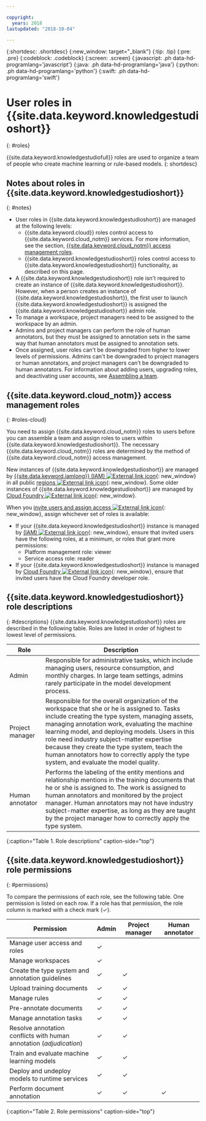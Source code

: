 ```yaml
---

copyright:
  years: 2018
lastupdated: "2018-10-04"

---
```


{:shortdesc: .shortdesc}
{:new_window: target="_blank"}
{:tip: .tip}
{:pre: .pre}
{:codeblock: .codeblock}
{:screen: .screen}
{:javascript: .ph data-hd-programlang='javascript'}
{:java: .ph data-hd-programlang='java'}
{:python: .ph data-hd-programlang='python'}
{:swift: .ph data-hd-programlang='swift'}

# User roles in {{site.data.keyword.knowledgestudioshort}}
{: #roles}

{{site.data.keyword.knowledgestudiofull}} roles are used to organize a team of people who create machine learning or rule-based models.
{: shortdesc}

## Notes about roles in {{site.data.keyword.knowledgestudioshort}}
{: #notes}

- User roles in {{site.data.keyword.knowledgestudioshort}} are managed at the following levels:
  - {{site.data.keyword.cloud}} roles control access to {{site.data.keyword.cloud_notm}} services. For more information, see the section, [{{site.data.keyword.cloud_notm}} access management roles](#roles-cloud).
  - {{site.data.keyword.knowledgestudioshort}} roles control access to {{site.data.keyword.knowledgestudioshort}} functionality, as described on this page.
- A {{site.data.keyword.knowledgestudioshort}} role isn't required to create an instance of {{site.data.keyword.knowledgestudioshort}}. However, when a person creates an instance of {{site.data.keyword.knowledgestudioshort}}, the first user to launch {{site.data.keyword.knowledgestudioshort}} is assigned the {{site.data.keyword.knowledgestudioshort}} admin role.
- To manage a workspace, project managers need to be assigned to the workspace by an admin.
- Admins and project managers can perform the role of human annotators, but they must be assigned to annotation sets in the same way that human annotators must be assigned to annotation sets.
- Once assigned, user roles can't be downgraded from higher to lower levels of permissions. Admins can't be downgraded to project managers or human annotators, and project managers can't be downgraded to human annotators. For information about adding users, upgrading roles, and deactivating user accounts, see [Assembling a team](/docs/services/watson-knowledge-studio/team.html).

## {{site.data.keyword.cloud_notm}} access management roles
{: #roles-cloud}

You need to assign {{site.data.keyword.cloud_notm}} roles to users before you can assemble a team and assign roles to users within {{site.data.keyword.knowledgestudioshort}}. The necessary {{site.data.keyword.cloud_notm}} roles are determined by the method of {{site.data.keyword.cloud_notm}} access management.

New instances of {{site.data.keyword.knowledgestudioshort}} are managed by [{{site.data.keyword.iamlong}} (IAM) ![External link icon](../../icons/launch-glyph.svg "External link icon")](https://console.bluemix.net/docs/iam/users_roles.html){: new_window} in all public [regions ![External link icon](../../icons/launch-glyph.svg "External link icon")](https://console.bluemix.net/docs/resources/services_region.html){: new_window}. Some older instances of {{site.data.keyword.knowledgestudioshort}} are managed by [Cloud Foundry ![External link icon](../../icons/launch-glyph.svg "External link icon")](https://console.bluemix.net/docs/iam/cfaccess.html){: new_window}.

When you [invite users and assign access ![External link icon](../../icons/launch-glyph.svg "External link icon")](https://console.bluemix.net/docs/iam/iamuserinv.html){: new_window}, assign whichever set of roles is available:

  - If your {{site.data.keyword.knowledgestudioshort}} instance is managed by [(IAM) ![External link icon](../../icons/launch-glyph.svg "External link icon")](https://console.bluemix.net/docs/iam/users_roles.html){: new_window}, ensure that invited users have the following roles, at a minimum, or roles that grant more permissions:
    - Platform management role: viewer
    - Service access role: reader
  - If your {{site.data.keyword.knowledgestudioshort}} instance is managed by [Cloud Foundry ![External link icon](../../icons/launch-glyph.svg "External link icon")](https://console.bluemix.net/docs/iam/cfaccess.html){: new_window}, ensure that invited users have the Cloud Foundry developer role.

## {{site.data.keyword.knowledgestudioshort}} role descriptions
{: #descriptions}
{{site.data.keyword.knowledgestudioshort}} roles are described in the following table. Roles are listed in order of highest to lowest level of permissions.

| Role | Description |
|------|-------------|
| Admin | Responsible for administrative tasks, which include managing users, resource consumption, and monthly charges. In large team settings, admins rarely participate in the model development process.
| Project manager | Responsible for the overall organization of the workspace that she or he is assigned to. Tasks include creating the type system, managing assets, managing annotation work, evaluating the machine learning model, and deploying models. Users in this role need industry subject-matter expertise because they create the type system, teach the human annotators how to correctly apply the type system, and evaluate the model quality. |
| Human annotator | Performs the labeling of the entity mentions and relationship mentions in the training documents that he or she is assigned to. The work is assigned to human annotators and monitored by the project manager. Human annotators may not have industry subject-matter expertise, as long as they are taught by the project manager how to correctly apply the type system. |
{:caption="Table 1. Role descriptions" caption-side="top"}

## {{site.data.keyword.knowledgestudioshort}} role permissions
{: #permissions}

To compare the permissions of each role, see the following table. One permission is listed on each row. If a role has that permission, the role column is marked with a check mark (&checkmark;).

| Permission | Admin | Project manager | Human annotator |
|------------|-------|-----------------|-----------------|
| Manage user access and roles | &checkmark; |  |  |
| Manage workspaces | &checkmark; |  |  |
| Create the type system and annotation guidelines | &checkmark; | &checkmark; |  |
| Upload training documents | &checkmark; | &checkmark; |  |
| Manage rules | &checkmark; | &checkmark; |  |
| Pre-annotate documents | &checkmark; | &checkmark; |  |
| Manage annotation tasks | &checkmark; | &checkmark; |  |
| Resolve annotation conflicts with human annotation (*adjudication*) | &checkmark; | &checkmark; |  |
| Train and evaluate machine learning models | &checkmark; | &checkmark; |  |
| Deploy and undeploy models to runtime services | &checkmark; | &checkmark; |  |
| Perform document annotation | &checkmark; | &checkmark; | &checkmark; |
{:caption="Table 2. Role permissions" caption-side="top"}
